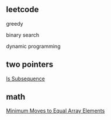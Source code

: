leetcode
---

greedy

binary search

dynamic programming

## two pointers

[Is Subsequence](https://github.com/aaro0n/leetcode/blob/master/string/392.is-subsequence.c)

## math
[Minimum Moves to Equal Array Elements](https://github.com/aaro0n/leetcode/blob/master/math/453.minimum-moves-to-equal-array-elements.c)
